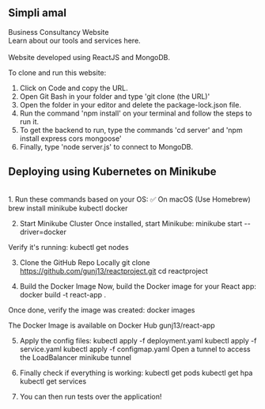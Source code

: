 <h2>Simpli amal</h2>
Business Consultancy Website<br>
Learn about our tools and services here.
<br><br>
Website developed using ReactJS and MongoDB.

To clone and run this website:
1. Click on Code and copy the URL.
2. Open Git Bash in your folder and type 'git clone (the URL)'
3. Open the folder in your editor and delete the package-lock.json file.
4. Run the command 'npm install' on your terminal and follow the steps to run it.
5. To get the backend to run, type the commands 'cd server' and 'npm install express cors mongoose'
6. Finally, type 'node server.js' to connect to MongoDB.


<h2>Deploying using Kubernetes on Minikube</h2>
<br>
1. Run these commands based on your OS:
✅ On macOS (Use Homebrew)
brew install minikube kubectl docker


2. Start Minikube Cluster
Once installed, start Minikube:
minikube start --driver=docker

Verify it's running:
kubectl get nodes

3. Clone the GitHub Repo Locally
git clone https://github.com/gunj13/reactproject.git
cd reactproject


4. Build the Docker Image
Now, build the Docker image for your React app:
docker build -t react-app .

Once done, verify the image was created:
docker images

The Docker Image is available on Docker Hub
gunj13/react-app

5. Apply the config files:
kubectl apply -f deployment.yaml
kubectl apply -f service.yaml
kubectl apply -f configmap.yaml
Open a tunnel to access the LoadBalancer 
minikube tunnel

6. Finally check if everything is working:
kubectl get pods
kubectl get hpa
kubectl get services

7. You can then run tests over the application!


